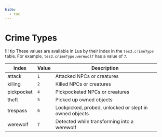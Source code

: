 ```yaml
---
hide:
  - toc
---
```


# Crime Types

!!! tip
	These values are available in Lua by their index in the `tes3.crimeType` table. For example, `tes3.crimeType.werewolf` has a value of `7`.

Index      | Value | Description
---------- | ----- | -------------------------------------------------------------
attack     | `1`   | Attacked NPCs or creatures
killing    | `2`   | Killed NPCs or creatures
pickpocket | `4`   | Pickpocketed NPCs or creatures
theft      | `5`   | Picked up owned objects
trespass   | `6`   | Lockpicked, probed, unlocked or slept in owned objects 
werewolf   | `7`   | Detected while transforming into a werewolf
